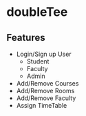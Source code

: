 # doubleTee

## Features
  
- Login/Sign up User
  - Student
  - Faculty
  - Admin
- Add/Remove Courses
- Add/Remove Rooms
- Add/Remove Faculty
- Assign TimeTable
